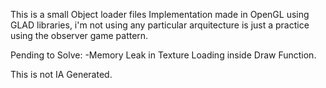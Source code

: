 This is a small Object loader files Implementation made in OpenGL using GLAD libraries, i'm not using any particular arquitecture is just a practice using the observer game pattern.


Pending to Solve:
-Memory Leak in Texture Loading inside Draw Function.

This is not IA Generated.
